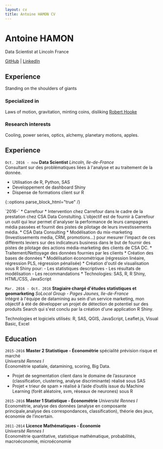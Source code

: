 ```yaml
---
layout: cv
title: Antoine HAMON CV
---
```


# Antoine HAMON
Data Scientist at Lincoln France

<div id="webaddress">
    <a href="https://github.com/ZwAnto"><i class="fab fa-github"></i> GitHub</a>
    | <a href="https://www.linkedin.com/in/hamonantoine/"><i class="fab fa-linkedin"></i> LinkedIn</a>
</div>

## Experience

Standing on the shoulders of giants

### Specialized in

Laws of motion, gravitation, minting coins, disliking [Robert Hooke](http://en.wikipedia.org/wiki/Robert_Hooke)

### Research interests

Cooling, power series, optics, alchemy, planetary motions, apples.

## Experience

`Oct. 2016 - now`
__Data Scientist__ *Lincoln, Ile-de-France*  
Consultant sur des problématiques liées à l'analyse et au traitement de la donnée.
* Utilisation de R, Python, SAS
* Developpement de dashboard Shiny
* Dispense de formations client sur R

{::options parse_block_html="true" /}
<div class='consulting_container'> 
`2016-`  
* Carrefour
    * Intervention chez Carrefour dans le cadre de la prestation chez CSA Data Constulting. L'objectif est de fournir à Carrefour un outil qui leur permet d'analyser la performance de leurs campagnes média passées et fournit des pistes de pilotage de leurs investissements média.
* CSA Data Consulting
    * Modélisation du mix-marketing (Investissements media, CRM, promotions...) pour mesurer l’impact de ces différents leviers sur des indicateurs business dans le but de fournir des pistes de pilotage des actions média-marketing des clients de CSA DC.
    * Traitement/Nettoyage des données fournies par les clients
    * Création des bases de données
    * Modélisation économétrique (régression linéaire, régression PLS, régression pénalisée)
    * Création d'outil de visualisation sous R Shiny pour:
        - Les statistiques descriptives
        - Les résultats de modélisation
        - Les recommandations
    * Technologies: SAS, R, R Shiny, HTML/CSS, JavaScript
</div>

`Mar. 2016 - Oct. 2016`
__Stagiaire chargé d'études statistiques et geomarketing__ *SoLocal Group - Pages Jaunes, Ile-de-France*  
Intégré à l'équipe de datamining au sein d'un service marketing, mon objectif à été de développer un projet de détection de potentiel sur des produits Search qui s'est conclu par la création d'une application R Shiny.

Technologies et logiciels utilisés: R, SAS, QGIS, JavaScript, Leaflet.js, Visual Basic, Excel

## Education

`2015-2016`
__Master 2 Statistique - Économétrie__ spécialité prévision risque et marché  
*Université Rennes I*  
Économétrie spatiale, datamining, scoring, Big Data.
* Projet de segmentation client dans le domaine de lʼassurance (classification, clustering, analyse discriminante) réalisé sous SAS
* Projet « trieur de spam » réalisé à lʼaide dʼoutils issue du Machine Learning (forêt aléatoire, svm, réseaux de neurones) sous R

`2015-2016`
__Master 1 Statistique - Économétrie__
*Université Rennes I*  
Econométrie, analyse des données (analyse en composante principale,analyse des correspondances, classification), théorie des jeux, économie de lʼincertain.

`2011-2014`
__Licence Mathématiques - Économie__  
*Université Rennes I*  
Econométrie quantitative, statistique mathématique, probabilités,
macroéconomie, microéconomie

<!-- ### Footer

Last updated: May 2013 -->


